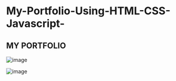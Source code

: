 # My-Portfolio-Using-HTML-CSS-Javascript-
## MY PORTFOLIO 

![image](https://user-images.githubusercontent.com/110769010/195659277-9a4f8c56-91cb-4758-898e-456ba51e4779.png)

![image](https://user-images.githubusercontent.com/110769010/197341304-923d8d07-b11a-42f9-884c-8903cbd78101.png)

